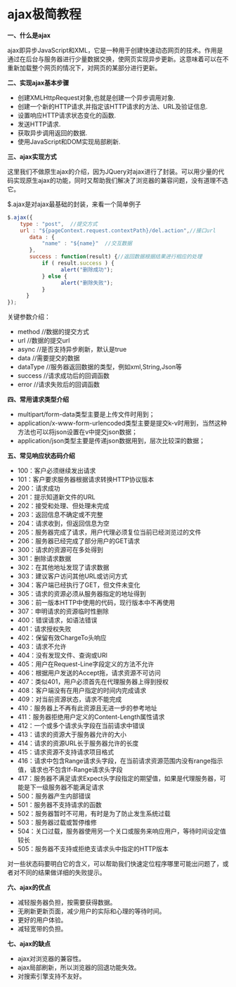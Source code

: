 # ajax极简教程

**一、什么是ajax**

ajax即异步JavaScript和XML，它是一种用于创建快速动态网页的技术。作用是通过在后台与服务器进行少量数据交换，使网页实现异步更新。这意味着可以在不重新加载整个网页的情况下，对网页的某部分进行更新。

 

**二、实现ajax基本步骤**

- 创建XMLHttpRequest对象,也就是创建一个异步调用对象.
- 创建一个新的HTTP请求,并指定该HTTP请求的方法、URL及验证信息.
- 设置响应HTTP请求状态变化的函数.
- 发送HTTP请求.
- 获取异步调用返回的数据.
- 使用JavaScript和DOM实现局部刷新.

 

**三、ajax实现方式**

这里我们不做原生ajax的介绍，因为JQuery对ajax进行了封装。可以用少量的代码实现原生ajax的功能，同时又帮助我们解决了浏览器的兼容问题，没有道理不选它。

 

$.ajax是对ajax最基础的封装，来看一个简单例子

```javascript
$.ajax({  
    type : "post",  //提交方式  
    url : "${pageContext.request.contextPath}/del.action",//接口url
       data : {  
           "name" : "${name}"  //交互数据
       },
       success : function(result) {//返回数据根据结果进行相应的处理  
           if ( result.success ) {  
                 alert("删除成功");
           } else {  
                 alert("删除失败");
           }  
      }  
});
```

 

关键参数介绍：

- method   //数据的提交方式
- url   //数据的提交url
- async   //是否支持异步刷新，默认是true
- data    //需要提交的数据
- dataType   //服务器返回数据的类型，例如xml,String,Json等
- success    //请求成功后的回调函数
- error   //请求失败后的回调函数

 

**四、常用请求类型介绍**

- multipart/form-data类型主要是上传文件时用到；
- application/x-www-form-urlencoded类型主要是提交k-v时用到，当然这种方法也可以将json设置在v中提交json数据；
- application/json类型主要是传递json数据用到，层次比较深的数据；

 

**五、常见响应状态码介绍**

- 100：客户必须继续发出请求
- 101：客户要求服务器根据请求转换HTTP协议版本
- 200：请求成功
- 201：提示知道新文件的URL
- 202：接受和处理、但处理未完成
- 203：返回信息不确定或不完整
- 204：请求收到，但返回信息为空
- 205：服务器完成了请求，用户代理必须复位当前已经浏览过的文件
- 206：服务器已经完成了部分用户的GET请求
- 300：请求的资源可在多处得到
- 301：删除请求数据
- 302：在其他地址发现了请求数据
- 303：建议客户访问其他URL或访问方式
- 304：客户端已经执行了GET，但文件未变化
- 305：请求的资源必须从服务器指定的地址得到
- 306：前一版本HTTP中使用的代码，现行版本中不再使用
- 307：申明请求的资源临时性删除
- 400：错误请求，如语法错误
- 401：请求授权失败
- 402：保留有效ChargeTo头响应
- 403：请求不允许
- 404：没有发现文件、查询或URl
- 405：用户在Request-Line字段定义的方法不允许
- 406：根据用户发送的Accept拖，请求资源不可访问
- 407：类似401，用户必须首先在代理服务器上得到授权
- 408：客户端没有在用户指定的时间内完成请求
- 409：对当前资源状态，请求不能完成
- 410：服务器上不再有此资源且无进一步的参考地址
- 411：服务器拒绝用户定义的Content-Length属性请求
- 412：一个或多个请求头字段在当前请求中错误
- 413：请求的资源大于服务器允许的大小
- 414：请求的资源URL长于服务器允许的长度
- 415：请求资源不支持请求项目格式
- 416：请求中包含Range请求头字段，在当前请求资源范围内没有range指示值，请求也不包含If-Range请求头字段
- 417：服务器不满足请求Expect头字段指定的期望值，如果是代理服务器，可能是下一级服务器不能满足请求
- 500：服务器产生内部错误
- 501：服务器不支持请求的函数
- 502：服务器暂时不可用，有时是为了防止发生系统过载
- 503：服务器过载或暂停维修
- 504：关口过载，服务器使用另一个关口或服务来响应用户，等待时间设定值较长
- 505：服务器不支持或拒绝支请求头中指定的HTTP版本

对一些状态码要明白它的含义，可以帮助我们快速定位程序哪里可能出问题了，或者对不同的结果做详细的失败提示。

 

**六、ajax的优点**

- 减轻服务器负担，按需要获得数据。
- 无刷新更新页面，减少用户的实际和心理的等待时间。
- 更好的用户体验。
- 减轻宽带的负担。

 

**七、ajax的缺点**

- ajax对浏览器的兼容性。
- ajax局部刷新，所以浏览器的回退功能失效。
- 对搜索引擎支持不友好。